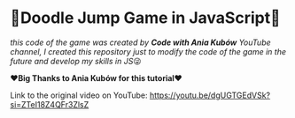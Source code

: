 # 👾Doodle Jump Game in JavaScript👾 

*this code of the game was created by **Code with Ania Kubów** YouTube channel, I created this repository just to modify the code of the game in the future and develop my skills in JS*😜

**❤Big Thanks to Ania Kubów for this tutorial❤**

Link to the original video on YouTube: https://youtu.be/dgUGTGEdVSk?si=ZTeI18Z4QFr3ZlsZ
